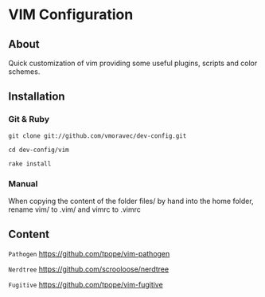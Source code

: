 VIM Configuration
=================
About
-----
Quick customization of vim providing some useful plugins, scripts and color schemes.

Installation
------------
### Git & Ruby
`git clone git://github.com/vmoravec/dev-config.git`

`cd dev-config/vim`

`rake install`

### Manual
When copying the content of the folder files/ by hand into the home folder, rename vim/ to .vim/ and vimrc to .vimrc

Content
-------

`Pathogen` https://github.com/tpope/vim-pathogen

`Nerdtree` https://github.com/scrooloose/nerdtree

`Fugitive` https://github.com/tpope/vim-fugitive



